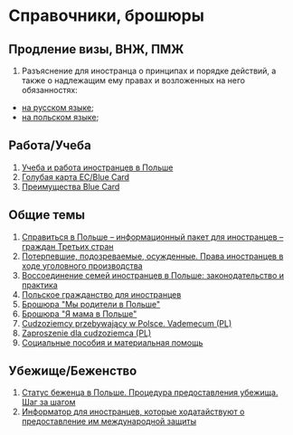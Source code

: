 # Справочники, брошюры

## Продление визы, ВНЖ, ПМЖ

1. Разъяснение для иностранца о принципах и порядке действий, а также о надлежащим ему правах и возложенных на него обязанностях:
- [на русском языке](https://www.mazowieckie.pl/download/1/48863/ouczeniedlacudzoziemcownowelafinal.doc);
- [на польском языке](https://www.mazowieckie.pl/download/1/48869/ouczeniedlacudzoziemcowzaktualizowanewzwznowelizacjafinal.doc);

## Работа/Учеба

1. [Учеба и работа иностранцев в Польше](https://yadi.sk/i/MB1k25L03QHHmB)  
2. [Голубая карта EC/Blue Card](https://yadi.sk/i/cCcqg3Uq3QHJ49)  
3. [Преимущества Blue Card](https://yadi.sk/i/0GP9zfDI3QHJ7S) 

## Общие темы

1. [Справиться в Польше – информационный пакет для иностранцев – граждан Третьих стран](https://yadi.sk/i/81xkQunQ3QHHXB)  
2. [Потерпевшие, подозреваемые, осужденные. Права иностранцев в ходе уголовного производства](https://yadi.sk/i/DVYCI4En3QHHge)  
3. [Воссоединение семей иностранцев в Польше: законодательство и практика](https://yadi.sk/i/jZgivoGf3QHHvX)  
4. [Польское гражданство для иностранцев](https://yadi.sk/i/Tvlpvaaf3QHJAu)  
5. [Брошюра "Мы родители в Польше"](https://yadi.sk/i/TUMLKeUy3QHJWB)  
6. [Брошюра "Я мама в Польше"](https://yadi.sk/i/I-X3ACqq3QHJaB)  
7. [Cudzoziemcy przebywający w Polsce. Vademecum (PL)](https://yadi.sk/i/qsh0AT-u3QHJDE)  
8. [Zaproszenie dla cudzoziemca (PL)](https://yadi.sk/i/_1MPwV0T3QHKaU)  
9. [Социальные пособия и материальная помощь](https://yadi.sk/i/KWWzbaqa3QVNkW)

## Убежище/Беженство

1. [Статус беженца в Польше. Процедура предоставления убежища. Шаг за шагом](https://yadi.sk/i/-sq0lZFK3QHHqM)  
2. [Информатор для иностранцев, которые ходатайствуют о предоставление им международной защиты](https://yadi.sk/i/XboaSvLd3QHJFJ)  